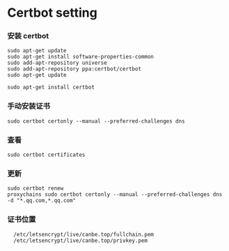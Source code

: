 Certbot setting 
===

### 安装 certbot

```text
sudo apt-get update
sudo apt-get install software-properties-common
sudo add-apt-repository universe
sudo add-apt-repository ppa:certbot/certbot
sudo apt-get update

sudo apt-get install certbot
```

### 手动安装证书

```text
sudo certbot certonly --manual --preferred-challenges dns
```

### 查看
```text
sudo certbot certificates
```
### 更新

```text
sudo certbot renew
proxychains sudo certbot certonly --manual --preferred-challenges dns -d "*.qq.com,*.qq.com"
```

### 证书位置

```text
  /etc/letsencrypt/live/canbe.top/fullchain.pem
  /etc/letsencrypt/live/canbe.top/privkey.pem
```